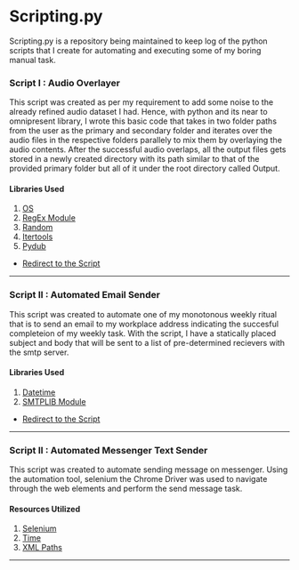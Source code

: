 # Scripting.py

Scripting.py is a repository being maintained to keep log of the python scripts that I create for automating and executing some of my boring manual task. 

### Script I : Audio Overlayer 
This script was created as per my requirement to add some noise to the already refined audio dataset I had. Hence, with python and its near to omnipresent library, I wrote this basic code that takes in two folder paths from the user as the primary and secondary folder and iterates over the audio files in the respective folders parallely to mix them by overlaying the audio contents. After the successful audio overlaps, all the output files gets stored in a newly created directory with its path similar to that of the provided primary folder but all of it under the root directory called Output. 

#### Libraries Used 
1. [OS](https://docs.python.org/3/library/os.html)
2. [RegEx Module](https://docs.python.org/3/library/re.html)
3. [Random](https://docs.python.org/3/library/random.html)
4. [Itertools](https://docs.python.org/3/library/itertools.html)
5. [Pydub](https://pypi.org/project/pydub/) 

* [Redirect to the Script](https://github.com/prakriti42/Scripting.py/blob/main/audioOverlay.py)
<hr>


### Script II : Automated Email Sender 
This script was created to automate one of my monotonous weekly ritual that is to send an email to my workplace address indicating the succesful completeion of my weekly task.  With the script, I have a statically placed subject and body that will be sent to a list of pre-determined recievers with the smtp server. 

#### Libraries Used 
1. [Datetime](https://docs.python.org/3/library/datetime.html)
2. [SMTPLIB Module](https://docs.python.org/3/library/smtplib.html)

* [Redirect to the Script](https://github.com/prakriti42/Scripting.py/blob/main/automatedemail.py)
<hr>

### Script II : Automated Messenger Text Sender
This script was created to automate sending message on messenger. Using the automation tool, selenium the Chrome Driver was used to navigate through the web elements and perform the send message task. 

#### Resources Utilized

1. [Selenium](https://www.selenium.dev/documentation/)
2. [Time](https://docs.python.org/3/library/time.html)
3. [XML Paths](https://www.w3schools.com/xml/xml_xpath.asp)
<hr>


